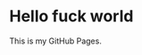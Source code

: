 <html>
  <head>
  </head>
  <body>
    <h1>Hello fuck world</h1>
    <p>This is my GitHub Pages.</p>
  </body>
</html>

